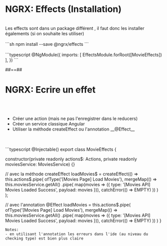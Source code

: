 <!-- .slide: class="sfeir-basic-slide with-code" -->
# NGRX: Effects (Installation)
<br>
Les effects sont dans un package différent , il faut donc les installer égalements (si on souhaite les utiliser)
<br><br>
```sh
npm install --save @ngrx/effects
```
<!-- .element: class="big-code" -->
<br><br>
```typescript
@NgModule({
  imports: [
    EffectsModule.forRoot([MovieEffects])
  ],
})
```
<!--.element: class="big-code" -->

##==##

<!-- .slide: class="sfeir-basic-slide" -->
# NGRX: Ecrire un effet
<br><br>
<ul>
    <li>Créer une action (mais ne pas l'enregistrer dans le reducers)</li>
    <li>Créer un service classique Angular</li>
    <li>Utiliser la méthode createEffect ou l'annotation __@Effect__</li>
</ul>
<br><br>
```typescript
@Injectable()
export class MovieEffects {

  constructor(private readonly actions$: Actions, private readonly moviesService: MoviesService) {}
 
  // avec la méthode createEffect 
  loadMovies$ = createEffect(() => this.actions$.pipe(
    ofType('[Movies Page] Load Movies'),
    mergeMap(() => this.moviesService.getAll()
      .pipe(
        map(movies => ({ type: '[Movies API] Movies Loaded Success', payload: movies })),
        catchError(() => EMPTY)
      ))
    )
  );

  // avec l'annotation
  @Effect
  loadMovies = this.actions$.pipe(
    ofType('[Movies Page] Load Movies'),
    mergeMap(() => this.moviesService.getAll()
      .pipe(
        map(movies => ({ type: '[Movies API] Movies Loaded Success', payload: movies })),
        catchError(() => EMPTY)
      ))
    )
}
```
Notes:
- en utilisant l'annotation les erreurs dans l'ide (au niveau du checking type) est bien plus claire
